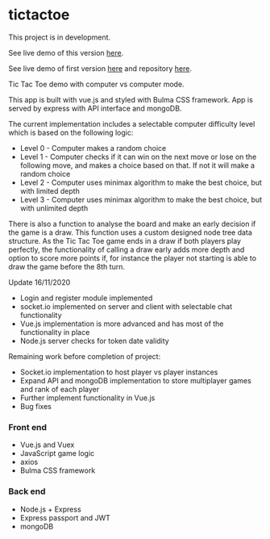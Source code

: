 # tictactoe

This project is in development.

See live demo of this version [here](https://shrouded-waters-13601.herokuapp.com/).

See live demo of first version [here](https://cryptic-sea-66034.herokuapp.com) and repository [here](https://github.com/aForsund/tictactoe).

Tic Tac Toe demo with computer vs computer mode.

This app is built with vue.js and styled with Bulma CSS framework. App is served by express with API interface and mongoDB.

The current implementation includes a selectable computer difficulty level which is based on the following logic:

- Level 0 - Computer makes a random choice
- Level 1 - Computer checks if it can win on the next move or lose on the following move, and makes a choice based on that. If not it will make a random choice
- Level 2 - Computer uses minimax algorithm to make the best choice, but with limited depth
- Level 3 - Computer uses minimax algorithm to make the best choice, but with unlimited depth

There is also a function to analyse the board and make an early decision if the game is a draw. This function uses a custom designed node tree data structure. As the Tic Tac Toe game ends in a draw if both players play perfectly, the functionality of calling a draw early adds more depth and option to score more points if, for instance the player not starting is able to draw the game before the 8th turn.

Update 16/11/2020

- Login and register module implemented
- socket.io implemented on server and client with selectable chat functionality
- Vue.js implementation is more advanced and has most of the functionality in place
- Node.js server checks for token date validity

Remaining work before completion of project:

- Socket.io implementation to host player vs player instances
- Expand API and mongoDB implementation to store multiplayer games and rank of each player
- Further implement functionality in Vue.js
- Bug fixes

### Front end

- Vue.js and Vuex
- JavaScript game logic
- axios
- Bulma CSS framework

### Back end

- Node.js + Express
- Express passport and JWT
- mongoDB
